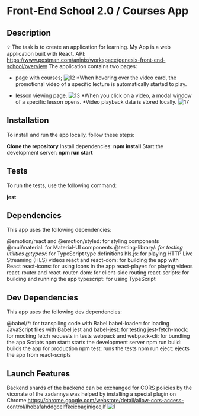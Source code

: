 # Front-End School 2.0 / Courses App

## Description

💡 The task is to create an application for learning. My App is a web application built with React.
API: https://www.postman.com/aninix/workspace/genesis-front-end-school/overview
The application contains two pages:
- page with courses; 
![12](https://user-images.githubusercontent.com/75502074/228561588-86cc89d0-1d3b-4866-9307-83b8f17f1d1c.png)
*When hovering over the video card, the promotional video of a specific lecture is automatically started to play.

- lesson viewing page.
![13](https://user-images.githubusercontent.com/75502074/228561615-862fdb69-357f-428d-9fad-a8d310a9df59.png)
*When you click on a video, a modal window of a specific lesson opens.
*Video playback data is stored locally.
![17](https://user-images.githubusercontent.com/75502074/228562773-4d82926b-fc1d-4e87-9b9e-ea2a0987acf2.png)

## Installation

To install and run the app locally, follow these steps:

**Clone the repository**
Install dependencies: **npm install**
Start the development server: **npm run start**

## Tests

To run the tests, use the following command:

**jest**

## Dependencies

This app uses the following dependencies:

@emotion/react and @emotion/styled: for styling components
@mui/material: for Material-UI components
@testing-library/*: for testing utilities
@types/*: for TypeScript type definitions
hls.js: for playing HTTP Live Streaming (HLS) videos
react and react-dom: for building the app with React
react-icons: for using icons in the app
react-player: for playing videos
react-router and react-router-dom: for client-side routing
react-scripts: for building and running the app
typescript: for using TypeScript

## Dev Dependencies

This app uses the following dev dependencies:

@babel/*: for transpiling code with Babel
babel-loader: for loading JavaScript files with Babel
jest and babel-jest: for testing
jest-fetch-mock: for mocking fetch requests in tests
webpack and webpack-cli: for bundling the app
Scripts
npm start: starts the development server
npm run build: builds the app for production
npm test: runs the tests
npm run eject: ejects the app from react-scripts

## Launch Features
Backend shards of the backend can be exchanged for CORS policies by the viconate of the zadannya was helped by installing a special plugin on Chrome https://chrome.google.com/webstore/detail/allow-cors-access-control/lhobafahddgcelffkeicbaginigeejlf
![1](https://user-images.githubusercontent.com/75502074/228560413-df028f88-85c7-4bf6-8da0-0012e75aa162.png)
